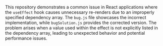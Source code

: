 This repository demonstrates a common issue in React applications where the `useEffect` hook causes unnecessary re-renders due to an improperly specified dependency array. The `bug.js` file showcases the incorrect implementation, while `bugSolution.js` provides the corrected version.  The problem arises when a value used within the effect is not explicitly listed in the dependency array, leading to unexpected behavior and potential performance issues.